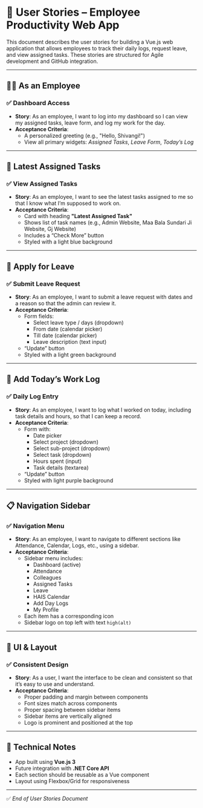 
# 📘 User Stories – Employee Productivity Web App

This document describes the user stories for building a Vue.js web application that allows employees to track their daily logs, request leave, and view assigned tasks. These stories are structured for Agile development and GitHub integration.

---

## 🧑‍💼 As an Employee

### ✅ Dashboard Access
- **Story**: As an employee, I want to log into my dashboard so I can view my assigned tasks, leave form, and log my work for the day.
- **Acceptance Criteria**:
  - A personalized greeting (e.g., "Hello, Shivangi!")
  - View all primary widgets: *Assigned Tasks*, *Leave Form*, *Today’s Log*

---

## 📝 Latest Assigned Tasks

### ✅ View Assigned Tasks
- **Story**: As an employee, I want to see the latest tasks assigned to me so that I know what I’m supposed to work on.
- **Acceptance Criteria**:
  - Card with heading **"Latest Assigned Task"**
  - Shows list of task names (e.g., Admin Website, Maa Bala Sundari Ji Website, Gj Website)
  - Includes a “Check More” button
  - Styled with a light blue background

---

## 🛌 Apply for Leave

### ✅ Submit Leave Request
- **Story**: As an employee, I want to submit a leave request with dates and a reason so that the admin can review it.
- **Acceptance Criteria**:
  - Form fields:
    - Select leave type / days (dropdown)
    - From date (calendar picker)
    - Till date (calendar picker)
    - Leave description (text input)
  - “Update” button
  - Styled with a light green background

---

## 🧾 Add Today’s Work Log

### ✅ Daily Log Entry
- **Story**: As an employee, I want to log what I worked on today, including task details and hours, so that I can keep a record.
- **Acceptance Criteria**:
  - Form with:
    - Date picker
    - Select project (dropdown)
    - Select sub-project (dropdown)
    - Select task (dropdown)
    - Hours spent (input)
    - Task details (textarea)
  - “Update” button
  - Styled with light purple background

---

## 📋 Navigation Sidebar

### ✅ Navigation Menu
- **Story**: As an employee, I want to navigate to different sections like Attendance, Calendar, Logs, etc., using a sidebar.
- **Acceptance Criteria**:
  - Sidebar menu includes:
    - Dashboard (active)
    - Attendance
    - Colleagues
    - Assigned Tasks
    - Leave
    - HAIS Calendar
    - Add Day Logs
    - My Profile
  - Each item has a corresponding icon
  - Sidebar logo on top left with text `high(alt)`

---

## 🎨 UI & Layout

### ✅ Consistent Design
- **Story**: As a user, I want the interface to be clean and consistent so that it’s easy to use and understand.
- **Acceptance Criteria**:
  - Proper padding and margin between components
  - Font sizes match across components
  - Proper spacing between sidebar items
  - Sidebar items are vertically aligned
  - Logo is prominent and positioned at the top

---

## 📌 Technical Notes

- App built using **Vue.js 3**
- Future integration with **.NET Core API**
- Each section should be reusable as a Vue component
- Layout using Flexbox/Grid for responsiveness

---

✅ *End of User Stories Document*
